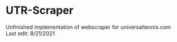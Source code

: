 # UTR-Scraper

Unfinished implementation of webscraper for universaltennis.com <br/>
Last edit: 8/21/2021
